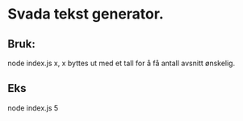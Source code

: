 # Svada tekst generator.

## Bruk:
node index.js x, 
x byttes ut med et tall for å få antall avsnitt ønskelig. 

## Eks
node index.js 5
